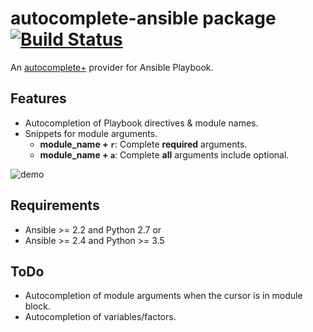 # autocomplete-ansible package [![Build Status](https://travis-ci.org/h-hirokawa/atom-autocomplete-ansible.svg?branch=master)](https://travis-ci.org/h-hirokawa/atom-autocomplete-ansible)

An [autocomplete+](https://github.com/atom/autocomplete-plus) provider for Ansible Playbook.

## Features
* Autocompletion of Playbook directives & module names.
* Snippets for module arguments.
  * **module_name + `r`**: Complete **required** arguments.
  * **module_name + `a`**: Complete **all** arguments include optional.

![demo](https://cloud.githubusercontent.com/assets/1086022/16838450/1c3d368a-4a04-11e6-9775-64de7bf19dc2.gif)

## Requirements
* Ansible >= 2.2 and Python 2.7
or
* Ansible >= 2.4 and Python >= 3.5

## ToDo
* Autocompletion of module arguments when the cursor is in module block.
* Autocompletion of variables/factors.
